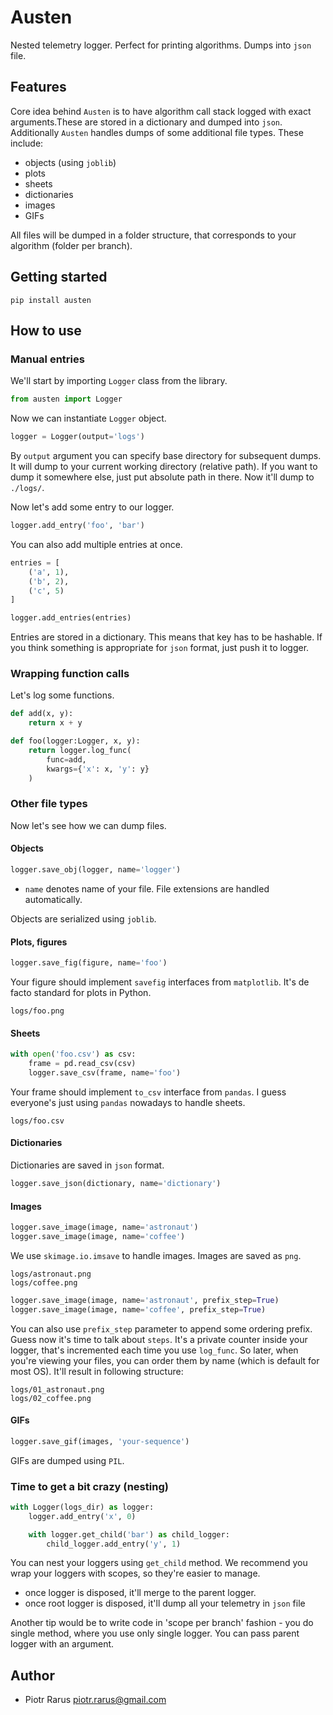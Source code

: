 # Austen

Nested telemetry logger.
Perfect for printing algorithms. Dumps into `json` file.

## Features

Core idea behind `Austen` is to have algorithm call stack logged with exact arguments.These are stored in a dictionary and dumped into `json`.
Additionally `Austen` handles dumps of some additional file types. These include:

- objects (using `joblib`)
- plots
- sheets
- dictionaries
- images
- GIFs

All files will be dumped in a folder structure, that corresponds to your algorithm (folder per branch).

## Getting started

```shell
pip install austen
```

## How to use

### Manual entries

We'll start by importing `Logger` class from the library.

```py
from austen import Logger
```

Now we can instantiate `Logger` object.

```py
logger = Logger(output='logs')
```

By `output` argument you can specify base directory for subsequent dumps.
It will dump to your current working directory (relative path). If you want to dump it somewhere else, just put absolute path in there. Now it'll dump to `./logs/`.

Now let's add some entry to our logger.

```py
logger.add_entry('foo', 'bar')
```

You can also add multiple entries at once.

```py
entries = [
    ('a', 1),
    ('b', 2),
    ('c', 5)
]

logger.add_entries(entries)
```

Entries are stored in a dictionary. This means that key has to be hashable.
If you think something is appropriate for `json` format, just push it to logger.

### Wrapping function calls

Let's log some functions.

```py
def add(x, y):
    return x + y

def foo(logger:Logger, x, y):
    return logger.log_func(
        func=add,
        kwargs={'x': x, 'y': y}
    )
```

### Other file types

Now let's see how we can dump files.

#### Objects

```py
logger.save_obj(logger, name='logger')
```

- `name` denotes name of your file. File extensions are handled automatically.

Objects are serialized using `joblib`.

#### Plots, figures

```py
logger.save_fig(figure, name='foo')
```

Your figure should implement `savefig` interfaces from `matplotlib`.
It's de facto standard for plots in Python.

```shell
logs/foo.png
```

#### Sheets

```py
with open('foo.csv') as csv:
    frame = pd.read_csv(csv)
    logger.save_csv(frame, name='foo')
```

Your frame should implement `to_csv` interface from `pandas`.
I guess everyone's just using `pandas` nowadays to handle sheets.

```shell
logs/foo.csv
```

#### Dictionaries

Dictionaries are saved in `json` format.

```py
logger.save_json(dictionary, name='dictionary')
```

#### Images

```py
logger.save_image(image, name='astronaut')
logger.save_image(image, name='coffee')
```

We use `skimage.io.imsave` to handle images. Images are saved as `png`.

```shell
logs/astronaut.png
logs/coffee.png
```

```py
logger.save_image(image, name='astronaut', prefix_step=True)
logger.save_image(image, name='coffee', prefix_step=True)
```

You can also use `prefix_step` parameter to append some ordering prefix.
Guess now it's time to talk about `steps`. It's a private counter inside your logger, that's incremented each time you use `log_func`. So later, when you're viewing your files, you can order them by name (which is default for most OS). It'll result in following structure:

```shell
logs/01_astronaut.png
logs/02_coffee.png
```

#### GIFs

```py
logger.save_gif(images, 'your-sequence')
```

GIFs are dumped using `PIL`.

### Time to get a bit crazy (nesting)

```py
with Logger(logs_dir) as logger:
    logger.add_entry('x', 0)

    with logger.get_child('bar') as child_logger:
        child_logger.add_entry('y', 1)
```

You can nest your loggers using `get_child` method. We recommend you wrap your loggers with scopes, so they're easier to manage.

- once logger is disposed, it'll merge to the parent logger.
- once root logger is disposed, it'll dump all your telemetry in `json` file

Another tip would be to write code in 'scope per branch' fashion - you do single method, where you use only single logger. You can pass parent logger with an argument.

## Author

- Piotr Rarus piotr.rarus@gmail.com
